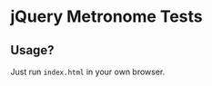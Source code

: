 jQuery Metronome Tests
======================

Usage?
------------
Just run `index.html` in your own browser.